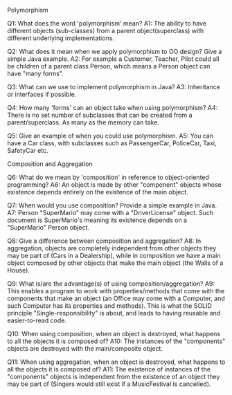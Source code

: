 Polymorphism

Q1: What does the word 'polymorphism' mean?
A1: The ability to have different objects (sub-classes) from a parent object(superclass) with different underlying implementations.

Q2: What does it mean when we apply polymorphism to OO design? Give a simple Java example.
A2: For example a Customer, Teacher, Pilot could all be children of a parent class Person, which means a Person object can have "many forms".

Q3: What can we use to implement polymorphism in Java?
A3: Inheritance or interfaces if possible.

Q4: How many 'forms' can an object take when using polymorphism?
A4: There is no set number of subclasses that can be created from a parent/superclass. As many as the memory can take.

Q5: Give an example of when you could use polymorphism.
A5: You can have a Car class, with subclasses such as PassengerCar, PoliceCar, Taxi, SafetyCar etc.

Composition and Aggregation

Q6: What do we mean by 'composition' in reference to object-oriented programming?
A6: An object is made by other "component" objects whose existence depends entirely on the existence of the main object.

Q7: When would you use composition? Provide a simple example in Java.
A7: Person "SuperMario" may come with a "DriverLicense" object. Such document is SuperMario's meaning its existence depends on a "SuperMario" Person object.

Q8: Give a difference between composition and aggregation?
A8: In aggregation, objects are completely independent from other objects they may be part of (Cars in a Dealership), while in composition we have a main object composed by other objects that make the main object (the Walls of a House).

Q9: What is/are the advantage(s) of using composition/aggregation?
A9: This enables a program to work with properties/methods that come with the components that make an object (an Office may come with a Computer, and such Computer has its properties and methods). This is what the SOLID principle "Single-responsibility" is about, and leads to having reusable and easier-to-read code.

Q10: When using composition, when an object is destroyed, what happens to all the objects it is composed of?
A10: The instances of the "components" objects are destroyed with the main/composite object.

Q11: When using aggregation, when an object is destroyed, what happens to all the objects it is composed of?
A11: The existence of instances of the "components" objects is independent from the existence of an object they may be part of (Singers would still exist if a MusicFestival is cancelled).